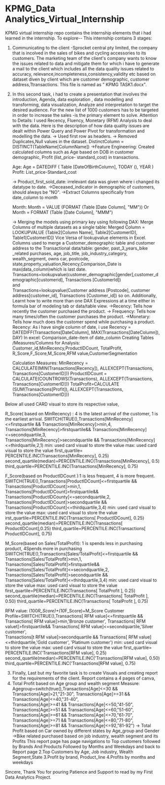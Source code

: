 # KPMG_Data Analytics_Virtual_Internship
KPMG virtual internship repo contains the internship elements that i had learned in the internship. To explore--
This internship contains 3 stages:
1. Communicating to the client -Sprocket central pty limited, the company that is incolved in the sales of bikes and cycling accessories to its customers.
   The marketing team of the client's company wants to know the issues related to data and mitigate them for which
   i have to generate a mail to the client which includes all the data quality issues related to accuracy, relevance,incompleteness,consistency,validity etc
   based on dataset diven by client which are customer demographic, customer address,Ttransactions.
   This file is named as " KPMG TASK1.docx".
    
2. In this second task, i had to create a presentation that involves  the introduction, Agenda, data exploration , data modelling and transforming,
    data visualization, Analyze and interpretation to target the desired audience. For the new list of 1000 customers has to be targeted in order to increase the sales
   -is the primary element to solve.
   Attention to Details:
    I used Recency, Fluency, Monetary (RFM) Analysis to deal with the data. Here is the description of  how data quality issues are dealt within Power Query
   and Power Pivot for transformation and modelling the data.
   -> Used first row as headers.
   -> Removed Duplicates,Null values in the dataset.
          DistinctColumn = DISTINCT(TableName[ColumnName])
   ->Feature Engineering: Created calculated columns such as Age based on DOB in customer demographic, Profit (list_price- standard_cost) in transactions.

    Age:
          Age = DATEDIFF (  Table [DateOfBirthColumn],  TODAY (), YEAR )
   Profit: 
          List_price-Standard_cost 

   -> Product_first_sold_date: irrelevant data was given where i changed its datatype to date.
   ->Deceased_indicator in demographic of customers, should always be "NO".
   ->Extract Columns specifically from date_column to month

    Month: 
                  Month = VALUE (FORMAT (Table [Date Column], "MM")) 
                   Or 
                  Month = FORMAT (Table [Date Column], "MMM") 

    -> Merging the models using primary key using following DAX:
       Merge Columns of multiple datasets as a single table:
        Merged Column = LOOKUPVALUE (Table2[Column Name], Table2[CustomerID], Table1[CustomerID])
        Vice Versa of lookupvalue elements in Excel.  
        Columns used to merge a Customer_demographic table and customer address to the Transactional data/table: gender, past_3_years_bike _related purchases,
        age, job_title, job_industry_category, wealth_segment, owns car, postcode, state,property_valuation,Recency,Comparison_Date is max(data_column)which is last date.
       Transactions=lookupvalue(customer_demographic[gender],customer_demographic[customerid], Transactions [CustomerId])   
        and  
        Transactions=lookupvalue(Customer address [Postcode], customer address[customer_id], Transactions [Customer_id]) so on.
    Additionally, Learnt how to write more than one DAX Expressions at a time either in formula bar of modeling tab or data/table view.
   ->Recency: Tells how recently the customer purchased the product.
   -> Frequency: Tells how many times/often  the customer  purchases the product.
   ->Monetary: Tells how much does the customer spend while purchasing a product.
   Recency: As i have single column of date, i use
                             Recency = DATEDIFF(Transactions[DateColumn], MAX(Transactions[DateColumn]), DAY)
   In excel: Comparison_date-item of date_column
   Creating Tables /Measures/Columns for Analysis:
    Customer_id,MinRecency,ProductIDCount, TotalProfit, R_Score,F_Score,M_Score,RFM value,CustomerSegmentation
   
   Calculation  Measures:
   MinRecency = CALCULATE(MIN(Transactions[Recency]), ALLEXCEPT(Transactions, Transactions[CustomerID]))
   ProductIDCount = CALCULATE(COUNTROWS(Transactions), ALLEXCEPT(Transactions, Transactions[CustomerID]))
   TotalProfit=CALCULATE (SUM(Transactions[Profit]), ALLEXCEPT(Transactions, Transactions[CustomerID]))
 
  Below all used CARD visual to store its respective value,
  
  R_Score( based on  MinRecency) : 4 is the latest arrival of the customer, 1 is the earliest arrival. 
  SWITCH(TRUE(),Transactions[MinRecency]<=firstquartile && Transactions[MinRecency]>min,4,
                                 Transactions[MinRecency]>firstquartile&& Transactions[MinRecency]<=secondquartile,3,  
                                 Transactions[MinRecency]>secondquartile && Transactions[MinRecency]<=thirdquartile,2,1)
  min: used card visual to store the value
 max: used card visual to store the value 
 first_quartile= PERCENTILE.INC(Transactions[MinRecency], 0.25) 
 second_quartile(median)=PERCENTILE.INC(Transactions[MinRecency], 0.5)
 third_quartile=PERCENTILE.INC(Transactions[MinRecency], 0.75) 
                                                               
   F_Score(based on ProductIDCount ):1 is less frequent, 4 is more frequent.
   SWITCH(TRUE(),Transactions[ProductIDCount]<=firstquartile && Transactions[ProductIDCount]>min,1,
                                 Transactions[ProductIDCount]>firstquartile&& Transactions[ProductIDCounty]<=secondquartile,2,  
                                 Transactions[ProductIDCount]>secondquartile && Transactions[ProductIDCount]<=thirdquartile,3,4)
   min: used card visual to store the value
   max: used card visual to store the value
   irst_quartile=PERCENTILE.INC(Transactions[ ProductIDCount], 0.25)
   second_quartile(median)=PERCENTILE.INC(Transactions[ ProductIDCount],0.25)
   third_quartile=PERCENTILE.INC(Transactions[ ProductIDCount], 0.75) 
                                                               
   
   M_Score(based on  Sales/TotalProfit):  1 is spends less in purchasing product, 4Spends more in purchasing 
    SWITCH(TRUE(),Transactions[Sales/TotalProfit]<=firstquartile && Transactions[Sales/TotalProfit]>min,1,
                                 Transactions[Sales/TotalProfit]>firstquartile&& Transactions[Sales/TotalProfit]<=secondquartile,2,  
                                 Transactions[Sales/TotalProfit]>secondquartile && Transactions[Sales/TotalProfit]<=thirdquartile,3,4)
   min: used card visual to store the value
   max: used card visual to store the value
   first_quartile=PERCENTILE.INC(Transactions[ TotalProfit ], 0.25) 
   second_quartile(median)=PERCENTILE.INC(Transactions[ TotalProfit ], 0.50) 
   third_quartile=PERCENTILE.INC(Transactions[ TotalProfit ], 0.75) 
                                                               
   RFM value:  (100*R_Score)+(10*F_Score)+M_Score
   Customer Profile=SWITCH(TRUE(),Transactions[ RFM value]<=firstquartile && Transactions[ RFM value]>min,'Bronze customer',
                                 Transactions[ RFM valuet]>firstquartile&& Transactions[ RFM value]<=secondquartile,'Silver customer',  
                                 Transactions[t RFM value]>secondquartile && Transactions[ RFM value]<=thirdquartile,'Gold customer', 'Platinum customer')
   min: used card visual to store the value
   max: used card visual to store the value
   first_quartile= PERCENTILE.INC('Transactions[RFM value], 0.25)
   second_quartile(median)=PERCENTILE.INC('Transactions[RFM value], 0.50)
   third_quartile=PERCENTILE.INC('Transactions[RFM value], 0.75)

   3. Finally, Last but my favorite task is to create Visuals and creating report for the requirements of the client.
       Report contains a 4 pages of canva,
1. Total Profit based on Age group and wealth segment
         Measure: Agegroup=switch(true(),Transactions[Age]<=30  && Transactions[Age]>21,"21-30",
                                 Transactions[Age]>=31 && Transactions[Age]<=40,"31-40",  
                                 Transactions[Age]>=41 && Transactions[Age]<=50,"41-50",
                                 Transactions[Age]>=51 && Transactions[Age]<=60,"51-60",
                                  Transactions[Age]>=61 && Transactions[Age]<=70,"61-70",
                                  Transactions[Age]>=71 && Transactions[Age]<=80,"71-80",
                                  Transactions[Age]>=81 && Transactions[Age]<=92,"81-92")
-> Total Profit based on Car owned by different states by Age_group and Gender
->Bike related purchased based on job industry, wealth segment and its Profits
 This report page has page navigations to Top customers followed by Brands And Products Followed by Months and Weekdays and back to Report page 
2.Top Customers by Age, Job industry, Wealth Segment,State
3.Profit by brand, Product_line
4.Profits by months and weekdays

Sincere, Thank You for pouring Patience and Support to read by my First Data Analytics Project.
 

 
    
                                                                 
   
   
      
